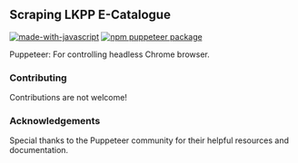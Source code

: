 
## Scraping LKPP E-Catalogue


[![made-with-javascript](https://img.shields.io/badge/Made%20with-JavaScript-1f425f.svg)](https://www.javascript.com) [![npm puppeteer package](https://img.shields.io/npm/v/puppeteer.svg)](https://npmjs.org/package/puppeteer)


Puppeteer: For controlling headless Chrome browser.
### Contributing
Contributions are not welcome!

### Acknowledgements
Special thanks to the Puppeteer community for their helpful resources and documentation.
